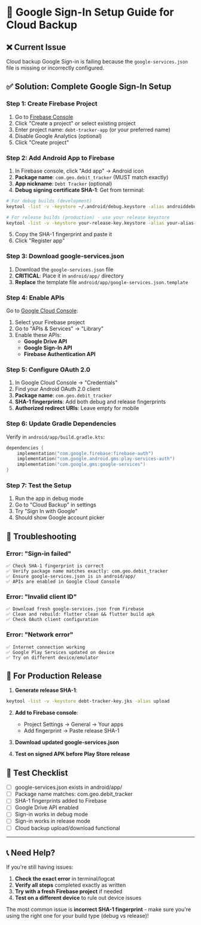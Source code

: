 # 🔑 Google Sign-In Setup Guide for Cloud Backup

## ❌ **Current Issue**
Cloud backup Google Sign-in is failing because the `google-services.json` file is missing or incorrectly configured.

## ✅ **Solution: Complete Google Sign-In Setup**

### **Step 1: Create Firebase Project**

1. Go to [Firebase Console](https://console.firebase.google.com/)
2. Click "Create a project" or select existing project
3. Enter project name: `debt-tracker-app` (or your preferred name)
4. Disable Google Analytics (optional)
5. Click "Create project"

### **Step 2: Add Android App to Firebase**

1. In Firebase console, click "Add app" → Android icon
2. **Package name**: `com.geo.debit_tracker` (MUST match exactly)
3. **App nickname**: `Debt Tracker` (optional)
4. **Debug signing certificate SHA-1**: Get from terminal:

```bash
# For debug builds (development)
keytool -list -v -keystore ~/.android/debug.keystore -alias androiddebugkey -storepass android -keypass android

# For release builds (production) - use your release keystore
keytool -list -v -keystore your-release-key.keystore -alias your-alias-name
```

5. Copy the SHA-1 fingerprint and paste it
6. Click "Register app"

### **Step 3: Download google-services.json**

1. Download the `google-services.json` file
2. **CRITICAL**: Place it in `android/app/` directory
3. **Replace** the template file `android/app/google-services.json.template`

### **Step 4: Enable APIs**

Go to [Google Cloud Console](https://console.cloud.google.com/):

1. Select your Firebase project
2. Go to "APIs & Services" → "Library"
3. Enable these APIs:
   - **Google Drive API**
   - **Google Sign-In API** 
   - **Firebase Authentication API**

### **Step 5: Configure OAuth 2.0**

1. In Google Cloud Console → "Credentials"
2. Find your Android OAuth 2.0 client
3. **Package name**: `com.geo.debit_tracker`
4. **SHA-1 fingerprints**: Add both debug and release fingerprints
5. **Authorized redirect URIs**: Leave empty for mobile

### **Step 6: Update Gradle Dependencies**

Verify in `android/app/build.gradle.kts`:

```kotlin
dependencies {
    implementation("com.google.firebase:firebase-auth")
    implementation("com.google.android.gms:play-services-auth")
    implementation("com.google.gms:google-services")
}
```

### **Step 7: Test the Setup**

1. Run the app in debug mode
2. Go to "Cloud Backup" in settings
3. Try "Sign In with Google"
4. Should show Google account picker

## 🔧 **Troubleshooting**

### **Error: "Sign-in failed"**
```
✅ Check SHA-1 fingerprint is correct
✅ Verify package name matches exactly: com.geo.debit_tracker  
✅ Ensure google-services.json is in android/app/
✅ APIs are enabled in Google Cloud Console
```

### **Error: "Invalid client ID"**
```
✅ Download fresh google-services.json from Firebase
✅ Clean and rebuild: flutter clean && flutter build apk
✅ Check OAuth client configuration
```

### **Error: "Network error"**
```
✅ Internet connection working
✅ Google Play Services updated on device
✅ Try on different device/emulator
```

## 📱 **For Production Release**

1. **Generate release SHA-1**:
```bash
keytool -list -v -keystore debt-tracker-key.jks -alias upload
```

2. **Add to Firebase console**:
   - Project Settings → General → Your apps
   - Add fingerprint → Paste release SHA-1

3. **Download updated google-services.json**
4. **Test on signed APK before Play Store release**

## 🎯 **Test Checklist**

- [ ] google-services.json exists in android/app/
- [ ] Package name matches: com.geo.debit_tracker
- [ ] SHA-1 fingerprints added to Firebase
- [ ] Google Drive API enabled
- [ ] Sign-in works in debug mode
- [ ] Sign-in works in release mode
- [ ] Cloud backup upload/download functional

---

## 📞 **Need Help?**

If you're still having issues:

1. **Check the exact error** in terminal/logcat
2. **Verify all steps** completed exactly as written
3. **Try with a fresh Firebase project** if needed
4. **Test on a different device** to rule out device issues

The most common issue is **incorrect SHA-1 fingerprint** - make sure you're using the right one for your build type (debug vs release)! 